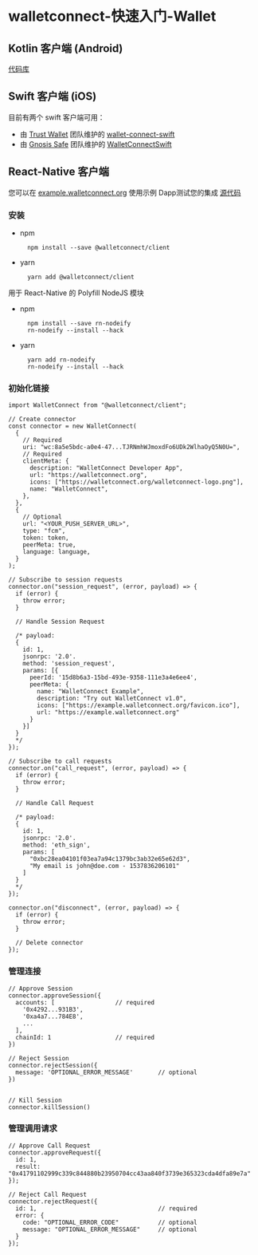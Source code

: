 # walletconnect-快速入门-Wallet
## Kotlin 客户端 (Android)
[代码库](https://github.com/WalletConnect/kotlin-walletconnect-lib)
## Swift 客户端 (iOS)
目前有两个 swift 客户端可用：

- 由 [Trust Wallet](https://trustwallet.com/) 团队维护的 [wallet-connect-swift](https://github.com/WalletConnect/wallet-connect-swift)
- 由 [Gnosis Safe](https://gnosis-safe.io/) 团队维护的 [WalletConnectSwift](https://github.com/WalletConnect/WalletConnectSwift)

## React-Native 客户端
您可以在 [example.walletconnect.org](https://example.walletconnect.org/) 使用示例 Dapp测试您的集成 [源代码](https://github.com/WalletConnect/walletconnect-example-dapp)
### 安装
- npm

		npm install --save @walletconnect/client
- yarn

		yarn add @walletconnect/client

用于 React-Native 的 Polyfill NodeJS 模块

- npm

		npm install --save rn-nodeify
		rn-nodeify --install --hack
- yarn

		yarn add rn-nodeify
		rn-nodeify --install --hack
		
### 初始化链接
	import WalletConnect from "@walletconnect/client";
	
	// Create connector
	const connector = new WalletConnect(
	  {
	    // Required
	    uri: "wc:8a5e5bdc-a0e4-47...TJRNmhWJmoxdFo6UDk2WlhaOyQ5N0U=",
	    // Required
	    clientMeta: {
	      description: "WalletConnect Developer App",
	      url: "https://walletconnect.org",
	      icons: ["https://walletconnect.org/walletconnect-logo.png"],
	      name: "WalletConnect",
	    },
	  },
	  {
	    // Optional
	    url: "<YOUR_PUSH_SERVER_URL>",
	    type: "fcm",
	    token: token,
	    peerMeta: true,
	    language: language,
	  }
	);
	
	// Subscribe to session requests
	connector.on("session_request", (error, payload) => {
	  if (error) {
	    throw error;
	  }
	
	  // Handle Session Request
	
	  /* payload:
	  {
	    id: 1,
	    jsonrpc: '2.0'.
	    method: 'session_request',
	    params: [{
	      peerId: '15d8b6a3-15bd-493e-9358-111e3a4e6ee4',
	      peerMeta: {
	        name: "WalletConnect Example",
	        description: "Try out WalletConnect v1.0",
	        icons: ["https://example.walletconnect.org/favicon.ico"],
	        url: "https://example.walletconnect.org"
	      }
	    }]
	  }
	  */
	});
	
	// Subscribe to call requests
	connector.on("call_request", (error, payload) => {
	  if (error) {
	    throw error;
	  }
	
	  // Handle Call Request
	
	  /* payload:
	  {
	    id: 1,
	    jsonrpc: '2.0'.
	    method: 'eth_sign',
	    params: [
	      "0xbc28ea04101f03ea7a94c1379bc3ab32e65e62d3",
	      "My email is john@doe.com - 1537836206101"
	    ]
	  }
	  */
	});
	
	connector.on("disconnect", (error, payload) => {
	  if (error) {
	    throw error;
	  }
	
	  // Delete connector
	});
### 管理连接
	// Approve Session
	connector.approveSession({
	  accounts: [                 // required
	    '0x4292...931B3',
	    '0xa4a7...784E8',
	    ...
	  ],
	  chainId: 1                  // required
	})
	
	// Reject Session
	connector.rejectSession({
	  message: 'OPTIONAL_ERROR_MESSAGE'       // optional
	})
	
	
	// Kill Session
	connector.killSession()
### 管理调用请求	
	// Approve Call Request
	connector.approveRequest({
	  id: 1,
	  result: "0x41791102999c339c844880b23950704cc43aa840f3739e365323cda4dfa89e7a"
	});
	
	// Reject Call Request
	connector.rejectRequest({
	  id: 1,                                  // required
	  error: {
	    code: "OPTIONAL_ERROR_CODE"           // optional
	    message: "OPTIONAL_ERROR_MESSAGE"     // optional
	  }
	});
				

